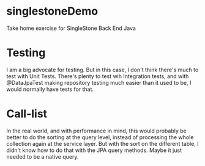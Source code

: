 # singlestoneDemo
Take home exercise for SingleStone Back End Java

# Testing
I am a big advocate for testing. But in this case, I don't think there's much to test with Unit Tests. There's plenty to test wih Integration tests, and with @DataJpaTest making repository testing much easier than it used to be, I would normally have tests for that.

# Call-list
In the real world, and with performance in mind, this would probably be better to do the sorting at the query level, instead of processing the whole collection again at the service layer. But with the sort on the different table, I didn't know how to do that with the JPA query methods. Maybe it just needed to be a native query.
